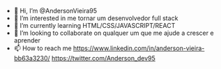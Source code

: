 - 👋 Hi, I’m @AndersonVieira95
- 👀 I’m interested in me tornar um desenvolvedor full stack
- 🌱 I’m currently learning HTML/CSS/JAVASCRIPT/REACT
- 💞️ I’m looking to collaborate on qualquer um que me ajude a crescer e aprender 
- 📫 How to reach me https://www.linkedin.com/in/anderson-vieira-bb63a3230/
                     https://twitter.com/Anderson_dev95

<!---
AndersonVieira95/AndersonVieira95 is a ✨ special ✨ repository because its `README.md` (this file) appears on your GitHub profile.
You can click the Preview link to take a look at your changes.
--->
